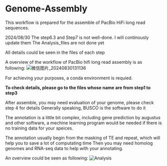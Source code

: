 # Genome-Assembly
This workflow is prepared for the assemble of PacBio HiFi long read sequences.

2024/08/30
The step6.3 and Step7 is not well-done. I will continously update them
The Analysis_files are not done yet

All details could be seen in the files of each step


A overview of the workflow of PacBio hifi long read assembly is as following:
![微信图片_20240830131136](https://github.com/user-attachments/assets/a7731e45-9c86-42f3-b1d1-05d45051ba8c)

For achieving your purposes, a conda environment is requied.

**To check details, please go to the files whose name are from step1 to step3**

After assemble, you may need evaluation of your genome, please check step 4 for details
Generally speaking, BUSCO is the software to do it

The annotation is a little bit complex, including gene prediction by augustus and other software, a mechine learning program 
would be needed if there is no training data for your speices.

The annotation usually begin from the masking of TE and repeat, which will help you to save a lot of computating time
Then you may need homolog genomes and RNA-seq data to help with your annotating.

An overview could be seen as following:
![Analysis](https://github.com/user-attachments/assets/9b599a27-a277-4831-b135-0d061342c1dc)

